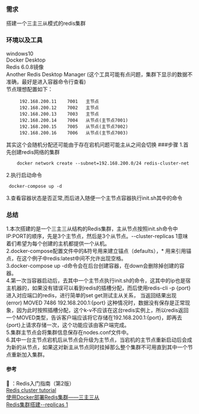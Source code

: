 ### 需求
搭建一个三主三从模式的redis集群

### 环境以及工具
windows10  
Docker Desktop  
Redis 6.0.8镜像  
Another Redis Desktop Manager (这个工具可能有点问题，集群下显示的数据不准确，最好是进入容器命令行查看)  
节点理想配置如下： 
```
     192.168.200.11    7001   主节点 
     192.168.200.12    7002   主节点
     192.168.200.13    7003   主节点
     192.168.200.14    7004   从节点(主节点7001)
     192.168.200.15    7005   从节点(主节点7002)
     192.168.200.16    7006   从节点(主节点7003)
```
其实这个会随机分配还可能由于存在宕机问题可能主从之间会切换 
###步骤
1.首先创建redis网络的集群
```
    docker network create --subnet=192.168.200.0/24 redis-cluster-net
```
2.执行启动命令
``` 
 docker-compose up -d
 ```  
3.查看容器状态是否正常,而后进入随便一个主节点容器执行init.sh其中的命令


### 总结
1.本次搭建的是一个三主三从结构的Redis集群，主从节点按照init.sh命令中IP:PORT的顺序，先是3个主节点，然后是3个从节点。--cluster-replicas 1意味着们希望为每个创建的主机都提供一个从机。  
2.docker-compose配置文件中的&符号用来建立锚点（defaults），* 用来引用锚点，在这个例子中redis:latest中间不允许出现空格。  
3.docker-compose up -d命令会在后台创建容器，在down会删除掉创建的容器。  
4.第一次当容器启动后，去其中一个主节点执行init.sh的命令，这其中的ip也是宿主机器的，如果没有错误可以看到redis的插槽分配，而后使用redis-cli -p {port} 进入对应端口的redis，进行简单的set get测试主从关系，
当返回结果出现 (error) MOVED 7486 192.168.200.1:{port} 这种情况时，数据没有保存是正常现象，因为此时按照插槽分配，这个k-v不应该在这台redis实例上，所以redis返回一个MOVED类型，告诉客户端应该将它存储在192.168.200.1:{port}，即再去{port}上请求存储一次，这个功能应该由客户端完成。  
5.集群主节点会将集群信息保存在nodes.conf文件中。  
6.其中一台主节点宕机后从节点会升级为主节点，当宕机的主节点重新启动后会成为新的从节点，如果这对新主从节点同时挂掉那么整个集群不可用直到其中一个节点重新加入集群。
#### 参考
📕 ：Redis入门指南（第2版）  
[Redis cluster tutorial](https://redis.io/topics/cluster-tutorial)  
[使用Docker部署Redis集群——三主三从](https://jasonkayzk.github.io/2020/01/17/%E4%BD%BF%E7%94%A8Docker%E9%83%A8%E7%BD%B2Redis%E9%9B%86%E7%BE%A4-%E4%B8%89%E4%B8%BB%E4%B8%89%E4%BB%8E/)  
[Redis集群搭建--replicas 1](https://blog.csdn.net/mycsdnhome/article/details/88547402)  
